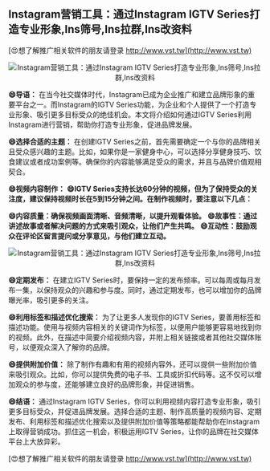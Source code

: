 ## **Instagram营销工具：通过Instagram IGTV Series打造专业形象,Ins筛号,Ins拉群,Ins改资料**

[😍想了解推广相关软件的朋友请登录 http://www.vst.tw](http://www.vst.tw)

 <center><img src="https://vst.tw/MP4/tuiguang/png/2.png" alt="Instagram营销工具：通过Instagram IGTV Series打造专业形象,Ins筛号,Ins拉群,Ins改资料"></center>

**😄导语：**
在当今社交媒体时代，Instagram已成为企业推广和建立品牌形象的重要平台之一。而Instagram的IGTV Series功能，为企业和个人提供了一个打造专业形象、吸引更多目标受众的绝佳机会。本文将介绍如何通过IGTV Series利用Instagram进行营销，帮助你打造专业形象，促进品牌发展。

**😄选择合适的主题：**
在创建IGTV Series之前，首先需要确定一个与你的品牌相关且受众感兴趣的主题。比如，如果你是一家健身中心，可以选择分享健身技巧、饮食建议或者成功案例等。确保你的内容能够满足受众的需求，并且与品牌价值观相契合。

**😄视频内容制作：**
**😄IGTV Series支持长达60分钟的视频，但为了保持受众的关注度，建议保持视频时长在5到15分钟之间。在制作视频时，要注意以下几点：**

**😄内容质量：确保视频画面清晰、音频清晰，以提升观看体验。**
**😄故事性：通过讲述故事或者解决问题的方式来吸引观众，让他们产生共鸣。**
**😄互动性：鼓励观众在评论区留言提问或分享意见，与他们建立互动。**

 <center><img src="https://vst.tw/MP4/tuiguang/png/1.png" alt="Instagram营销工具：通过Instagram IGTV Series打造专业形象,Ins筛号,Ins拉群,Ins改资料"></center>

**😄定期发布：**
在建立IGTV Series时，要保持一定的发布频率。可以每周或每月发布一集，以保持观众的兴趣和参与度。同时，通过定期发布，也可以增加你的品牌曝光率，吸引更多的关注。

**😄利用标签和描述优化搜索：**
为了让更多人发现你的IGTV Series，要善用标签和描述功能。使用与视频内容相关的关键词作为标签，以便用户能够更容易地找到你的视频。此外，在描述中简要介绍视频内容，并附上相关链接或者其他社交媒体账号，以便观众深入了解你的品牌。

**😄提供附加价值：**
除了制作有趣和有用的视频内容外，还可以提供一些附加价值来吸引观众。比如，你可以提供免费的电子书、工具或折扣代码等。这不仅可以增加观众的参与度，还能够建立良好的品牌形象，并促进销售。

**😄结语：**
通过Instagram IGTV Series，你可以利用视频内容打造专业形象，吸引更多目标受众，并促进品牌发展。选择合适的主题、制作高质量的视频内容、定期发布、利用标签和描述优化搜索以及提供附加价值等策略都能帮助你在Instagram上取得营销成功。抓住这一机会，积极运用IGTV Series，让你的品牌在社交媒体平台上大放异彩。

[😍想了解推广相关软件的朋友请登录 http://www.vst.tw](http://www.vst.tw)



